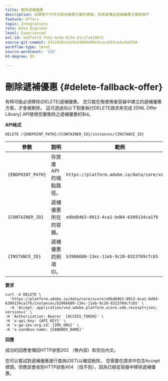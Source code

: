 ```yaml
---
title: 刪除遞補優惠
description: 如果客戶不符合其他優惠方案的資格，系統會傳送遞補優惠方案給客戶
feature: Offers
topic: Integrations
role: Data Engineer
level: Experienced
exl-id: 5e97a1fd-7542-4c9a-8234-21c1fa419671
source-git-commit: d312410ce2a91d3084d99e3caceb53ce4ada87b8
workflow-type: tm+mt
source-wordcount: '153'
ht-degree: 8%

---
```


# 刪除遞補優惠 {#delete-fallback-offer}

有時可能必須移除(DELETE)遞補優惠。 您只能在租使用者容器中建立的遞補優惠方案，才會被刪除。 這可透過向以下對象執行DELETE請求來完成 [!DNL Offer Library] API使用您要刪除之遞補優惠的$id。

**API格式**

```http
DELETE /{ENDPOINT_PATH}/{CONTAINER_ID}/instances/{INSTANCE_ID}
```

| 參數 | 說明 | 範例 |
| --------- | ----------- | ------- |
| `{ENDPOINT_PATH}` | 存放庫API的端點路徑。 | `https://platform.adobe.io/data/core/xcore/` |
| `{CONTAINER_ID}` | 遞補優惠所在的容器。 | `e0bd8463-0913-4ca1-bd84-6309134ca1f6` |
| `{INSTANCE_ID}` | 遞補優惠的例項ID。 | `b3966680-13ec-11eb-9c20-8323709cfc65` |

**要求**

```shell
curl -X DELETE \
  'https://platform.adobe.io/data/core/xcore/e0bd8463-0913-4ca1-bd84-6309134ca1f6/instances/b3966680-13ec-11eb-9c20-8323709cfc65' \
  -H 'Accept: application/vnd.adobe.platform.xcore.xdm.receipt+json; version=1' \
-H 'Authorization: Bearer  {ACCESS_TOKEN}' \
-H 'x-api-key: {API_KEY}' \
-H 'x-gw-ims-org-id: {IMS_ORG}' \
-H 'x-sandbox-name: {SANDBOX_NAME}'
```

**回應**

成功的回應會傳回HTTP狀態202 （無內容）和空白內文。

您可以嘗試對遞補優惠進行查詢(GET)以確認刪除。 您需要在請求中包含Accept標頭，但應該會收到HTTP狀態404 （找不到），因為已經從容器中移除遞補優惠。
